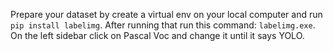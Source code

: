 Prepare your dataset by create a virtual env on your local computer and run `pip install labelimg`. After running that run this command: `labelimg.exe`. On the left sidebar click on Pascal Voc and change it until it says YOLO.
